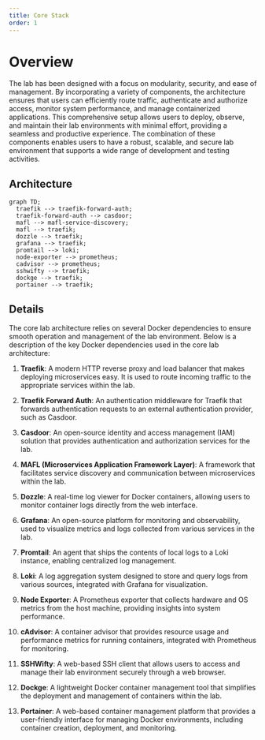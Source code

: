 ```yaml
---
title: Core Stack
order: 1
---
```

# Overview

The lab has been designed with a focus on modularity, security, and ease of management. By incorporating a variety of components, the architecture ensures that users can efficiently route traffic, authenticate and authorize access, monitor system performance, and manage containerized applications. This comprehensive setup allows users to deploy, observe, and maintain their lab environments with minimal effort, providing a seamless and productive experience. The combination of these components enables users to have a robust, scalable, and secure lab environment that supports a wide range of development and testing activities.

## Architecture 
```mermaid
graph TD;
  traefik --> traefik-forward-auth;
  traefik-forward-auth --> casdoor;
  mafl --> mafl-service-discovery;
  mafl --> traefik;
  dozzle --> traefik;
  grafana --> traefik;
  promtail --> loki;
  node-exporter --> prometheus;
  cadvisor --> prometheus;
  sshwifty --> traefik;
  dockge --> traefik;
  portainer --> traefik;
```

## Details

The core lab architecture relies on several Docker dependencies to ensure smooth operation and management of the lab environment. Below is a description of the key Docker dependencies used in the core lab architecture:

1. **Traefik**: A modern HTTP reverse proxy and load balancer that makes deploying microservices easy. It is used to route incoming traffic to the appropriate services within the lab.

2. **Traefik Forward Auth**: An authentication middleware for Traefik that forwards authentication requests to an external authentication provider, such as Casdoor.

3. **Casdoor**: An open-source identity and access management (IAM) solution that provides authentication and authorization services for the lab.

4. **MAFL (Microservices Application Framework Layer)**: A framework that facilitates service discovery and communication between microservices within the lab.

5. **Dozzle**: A real-time log viewer for Docker containers, allowing users to monitor container logs directly from the web interface.

6. **Grafana**: An open-source platform for monitoring and observability, used to visualize metrics and logs collected from various services in the lab.

7. **Promtail**: An agent that ships the contents of local logs to a Loki instance, enabling centralized log management.

8. **Loki**: A log aggregation system designed to store and query logs from various sources, integrated with Grafana for visualization.

9. **Node Exporter**: A Prometheus exporter that collects hardware and OS metrics from the host machine, providing insights into system performance.

10. **cAdvisor**: A container advisor that provides resource usage and performance metrics for running containers, integrated with Prometheus for monitoring.

11. **SSHWifty**: A web-based SSH client that allows users to access and manage their lab environment securely through a web browser.

12. **Dockge**: A lightweight Docker container management tool that simplifies the deployment and management of containers within the lab.

13. **Portainer**: A web-based container management platform that provides a user-friendly interface for managing Docker environments, including container creation, deployment, and monitoring.

